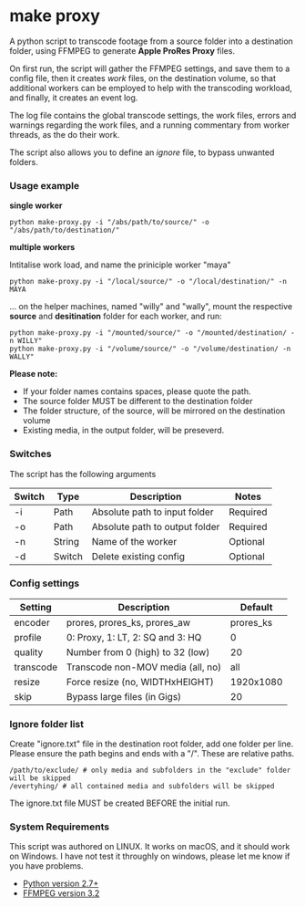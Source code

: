 # make proxy

A python script to transcode footage from a source folder into a destination folder, using FFMPEG to generate **Apple ProRes Proxy** files.

On first run, the script will gather the FFMPEG settings, and save them to a config file, then it creates *work* files, on the destination volume, so that additional workers can be employed to help with the transcoding workload, and finally, it creates an event log.

The log file contains the global transcode settings, the work files, errors and warnings regarding the work files, and a running commentary from worker threads, as the do their work.

The script also allows you to define an *ignore* file, to bypass unwanted folders.


### Usage example

**single worker**

	python make-proxy.py -i "/abs/path/to/source/" -o "/abs/path/to/destination/"
	
**multiple workers**

Intitalise work load, and name the priniciple worker "maya"

	python make-proxy.py -i "/local/source/" -o "/local/destination/" -n MAYA
	
... on the helper machines, named "willy" and "wally", mount the respective **source** and **desitination** folder for each worker, and run:

	python make-proxy.py -i "/mounted/source/" -o "/mounted/destination/ -n WILLY"
	python make-proxy.py -i "/volume/source/" -o "/volume/destination/ -n WALLY"

**Please note:**

* If your folder names contains spaces, please quote the path.
* The source folder MUST be different to the destination folder
* The folder structure, of the source, will be mirrored on the destination volume
* Existing media, in the output folder, will be preseverd.

### Switches

The script has the following arguments

| Switch | Type  | Description                      | Notes
|------|---------|----------------------------------|------------|
| -i   | Path   | Absolute path to input folder     | Required
| -o   | Path   | Absolute path to output folder    | Required
| -n   | String | Name of the worker                | Optional
| -d   | Switch | Delete existing config            | Optional

### Config settings

| Setting   | Description                           | Default    |
|-----------|---------------------------------------|------------|
| encoder   | prores, prores_ks, prores_aw          | prores_ks
| profile   | 0: Proxy, 1: LT, 2: SQ and 3: HQ      | 0
| quality   | Number from 0 (high) to 32 (low)      | 20
| transcode | Transcode non-MOV media (all, no)     | all
| resize    | Force resize (no, WIDTHxHEIGHT)       | 1920x1080
| skip      | Bypass large files (in Gigs)          | 20

### Ignore folder list

Create "ignore.txt" file in the destination root folder, add one folder per line. Please ensure the path begins and ends with a "/". These are relative paths.

	/path/to/exclude/ # only media and subfolders in the "exclude" folder will be skipped
	/evertyhing/ # all contained media and subfolders will be skipped

The ignore.txt file MUST be created BEFORE the initial run.

### System Requirements

This script was authored on LINUX. It works on macOS, and it should work on Windows. I have not test it throughly on windows, please let me know if you have problems.

- [Python version 2.7+](https://www.python.org/)
- [FFMPEG version 3.2](https://www.ffmpeg.org/)

